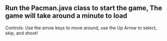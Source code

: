 ## Run the Pacman.java class to start the game, The game will take around a minute to load

Controls: Use the arrow keys to move around, use the Up Arrow to select, skip, and shoot!

